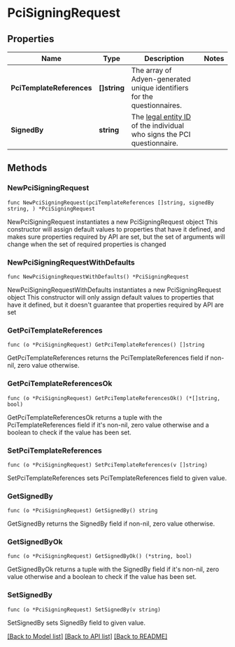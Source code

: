 # PciSigningRequest

## Properties

Name | Type | Description | Notes
------------ | ------------- | ------------- | -------------
**PciTemplateReferences** | **[]string** | The array of Adyen-generated unique identifiers for the questionnaires. | 
**SignedBy** | **string** | The [legal entity ID](https://docs.adyen.com/api-explorer/#/legalentity/latest/post/legalEntities__resParam_id) of the individual who signs the PCI questionnaire. | 

## Methods

### NewPciSigningRequest

`func NewPciSigningRequest(pciTemplateReferences []string, signedBy string, ) *PciSigningRequest`

NewPciSigningRequest instantiates a new PciSigningRequest object
This constructor will assign default values to properties that have it defined,
and makes sure properties required by API are set, but the set of arguments
will change when the set of required properties is changed

### NewPciSigningRequestWithDefaults

`func NewPciSigningRequestWithDefaults() *PciSigningRequest`

NewPciSigningRequestWithDefaults instantiates a new PciSigningRequest object
This constructor will only assign default values to properties that have it defined,
but it doesn't guarantee that properties required by API are set

### GetPciTemplateReferences

`func (o *PciSigningRequest) GetPciTemplateReferences() []string`

GetPciTemplateReferences returns the PciTemplateReferences field if non-nil, zero value otherwise.

### GetPciTemplateReferencesOk

`func (o *PciSigningRequest) GetPciTemplateReferencesOk() (*[]string, bool)`

GetPciTemplateReferencesOk returns a tuple with the PciTemplateReferences field if it's non-nil, zero value otherwise
and a boolean to check if the value has been set.

### SetPciTemplateReferences

`func (o *PciSigningRequest) SetPciTemplateReferences(v []string)`

SetPciTemplateReferences sets PciTemplateReferences field to given value.


### GetSignedBy

`func (o *PciSigningRequest) GetSignedBy() string`

GetSignedBy returns the SignedBy field if non-nil, zero value otherwise.

### GetSignedByOk

`func (o *PciSigningRequest) GetSignedByOk() (*string, bool)`

GetSignedByOk returns a tuple with the SignedBy field if it's non-nil, zero value otherwise
and a boolean to check if the value has been set.

### SetSignedBy

`func (o *PciSigningRequest) SetSignedBy(v string)`

SetSignedBy sets SignedBy field to given value.



[[Back to Model list]](../README.md#documentation-for-models) [[Back to API list]](../README.md#documentation-for-api-endpoints) [[Back to README]](../README.md)


